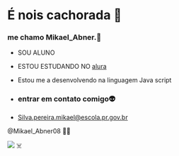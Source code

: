 # É nois cachorada 🐒
### me chamo Mikael_Abner.🤙

- SOU ALUNO
- ESTOU ESTUDANDO NO [alura](http:/wwww.alura.com.br)
- Estou me a desenvolvendo na linguagem Java script

- ### entrar em contato comigo👽
- Silva.pereira.mikael@escola.pr.gov.br

@Mikael_Abner08 😶‍🌫️

![](https://tenor.com/b0nkr.gif) ☠️
